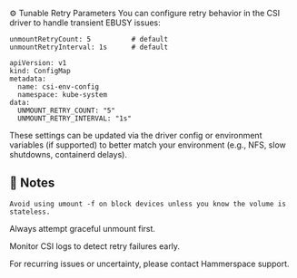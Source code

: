 
⚙️ Tunable Retry Parameters
You can configure retry behavior in the CSI driver to handle transient EBUSY issues:

```
unmountRetryCount: 5          # default
unmountRetryInterval: 1s      # default
```

```
apiVersion: v1
kind: ConfigMap
metadata:
  name: csi-env-config
  namespace: kube-system
data:
  UNMOUNT_RETRY_COUNT: "5"
  UNMOUNT_RETRY_INTERVAL: "1s"

```
These settings can be updated via the driver config or environment variables (if supported) to better match your environment (e.g., NFS, slow shutdowns, containerd delays).

## 📎 Notes
```
Avoid using umount -f on block devices unless you know the volume is stateless.
```

Always attempt graceful unmount first.

Monitor CSI logs to detect retry failures early.

For recurring issues or uncertainty, please contact Hammerspace support.